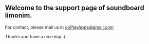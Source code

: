 ## Welcome to the support page of soundboard limonim.
For contact, please mail us in ooPlayApps@gmail.com

Thanks and have a nice day :)
